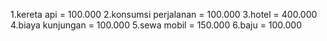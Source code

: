1.kereta api = 100.000
2.konsumsi perjalanan = 100.000 
3.hotel = 400.000
4.biaya kunjungan = 100.000
5.sewa mobil = 150.000
6.baju = 100.000
